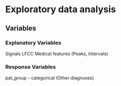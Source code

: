 # Exploratory data analysis
## Variables
### Explanatory Variables
Signals
LFCC
Medical features (Peaks, Intervals)


### Response Variables
pat_group - categorical
(Other diagnoses)
